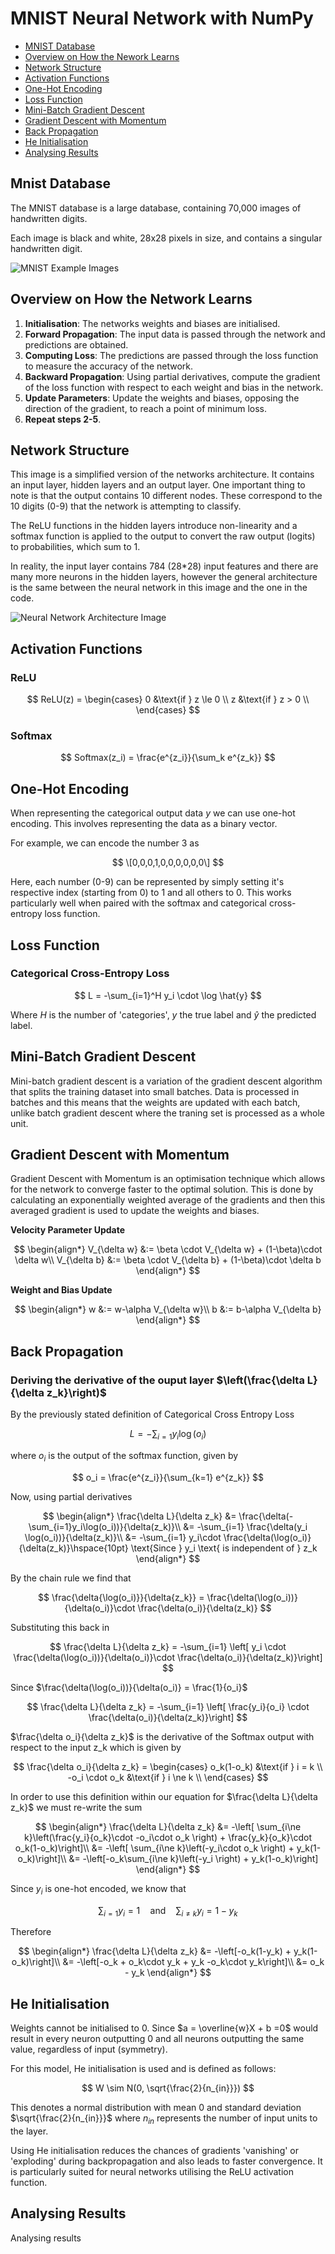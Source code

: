 # MNIST Neural Network with NumPy

- [MNIST Database](#mnist-database)
- [Overview on How the Nework Learns](#overview-on-how-the-network-learns)
- [Network Structure](#network-structure)
- [Activation Functions](#activation-functions)
- [One-Hot Encoding](#one-hot-encoding)
- [Loss Function](#loss-function)
- [Mini-Batch Gradient Descent](#mini-batch-gradient-descent)
- [Gradient Descent with Momentum](#gradient-descent-with-momentum)
- [Back Propagation](#back-propagation)
- [He Initialisation](#he-initialisation)
- [Analysing Results](#analysing-results)

## Mnist Database
The MNIST database is a large database, containing 70,000 images of handwritten digits.

Each image is black and white, 28x28 pixels in size, and contains a singular handwritten digit.  

![MNIST Example Images](assets/MNIST_Examples.png)


## Overview on How the Network Learns

1. **Initialisation**: The networks weights and biases are initialised.
3. **Forward Propagation**: The input data is passed through the network and predictions are obtained.
4. **Computing Loss**: The predictions are passed through the loss function to measure the accuracy of the network.
5. **Backward Propagation**: Using partial derivatives, compute the gradient of the loss function with respect to each weight and bias in the network.
6. **Update Parameters**: Update the weights and biases, opposing the direction of the gradient, to reach a point of minimum loss.
7. **Repeat steps 2-5**.


## Network Structure
This image is a simplified version of the networks architecture. It contains an input layer, hidden layers and an output layer. One important thing to note is that the output contains 10 different nodes. These correspond to the 10 digits (0-9) that the network is attempting to classify.

The ReLU functions in the hidden layers introduce non-linearity and a softmax function is applied to the output to convert the raw output (logits) to probabilities, which sum to 1.

In reality, the input layer contains 784 (28*28) input features and there are many more neurons in the hidden layers, however the general architecture is the same between the neural network in this image and the one in the code.

![Neural Network Architecture Image](assets/neural_network_architecture.png)

## Activation Functions

### ReLU

$$
ReLU(z) =
  \begin{cases}
    0 &\text{if } z \le 0 \\
    z &\text{if } z > 0 \\
  \end{cases}
$$

### Softmax

$$
Softmax(z_i) = \frac{e^{z_i}}{\sum_k e^{z_k}}
$$

## One-Hot Encoding
When representing the categorical output data $y$ we can use one-hot encoding. This involves representing the data as a binary vector.

For example, we can encode the number $3$ as 

$$
\[0,0,0,1,0,0,0,0,0,0\]
$$

Here, each number (0-9) can be represented by simply setting it's respective index (starting from 0) to 1 and all others to 0. This works particularly well when paired with the softmax and categorical cross-entropy loss function.

## Loss Function

### Categorical Cross-Entropy Loss

$$
L = -\sum_{i=1}^H y_i \cdot \log \hat{y}
$$

Where $H$ is the number of 'categories', $y$ the true label and $\hat{y}$ the predicted label.

## Mini-Batch Gradient Descent

Mini-batch gradient descent is a variation of the gradient descent algorithm that splits the training dataset into small batches. Data is processed in batches and this means that the weights are updated with each batch, unlike batch gradient descent where the traning set is processed as a whole unit.

## Gradient Descent with Momentum

Gradient Descent with Momentum is an optimisation technique which allows for the network to converge faster to the optimal solution. This is done by calculating an exponentially weighted average of the gradients and then this averaged gradient is used to update the weights and biases.

**Velocity Parameter Update**

$$
\begin{align*}
V_{\delta w} &:= \beta \cdot V_{\delta w} + (1-\beta)\cdot \delta w\\
V_{\delta b} &:= \beta \cdot V_{\delta b} + (1-\beta)\cdot \delta b
\end{align*}
$$

**Weight and Bias Update**

$$
\begin{align*}
w &:= w-\alpha V_{\delta w}\\
b &:= b-\alpha V_{\delta b}
\end{align*}
$$

## Back Propagation

### Deriving the derivative of the ouput layer $\left(\frac{\delta L}{\delta z_k}\right)$

By the previously stated definition of Categorical Cross Entropy Loss

$$
L = -\sum_{i=1} y_i \log(o_i)
$$

where $o_i$ is the output of the softmax function, given by

$$
o_i = \frac{e^{z_i}}{\sum_{k=1} e^{z_k}}
$$

Now, using partial derivatives

$$
\begin{align*}
\frac{\delta L}{\delta z_k} &= \frac{\delta(-\sum_{i=1}y_i\log(o_i))}{\delta(z_k)}\\
&= -\sum_{i=1} \frac{\delta(y_i \log(o_i))}{\delta(z_k)}\\
&= -\sum_{i=1} y_i\cdot \frac{\delta(\log(o_i)}{\delta(z_k)}\hspace{10pt} \text{Since } y_i \text{ is independent of } z_k
\end{align*}
$$

By the chain rule we find that

$$
\frac{\delta{\log(o_i)}}{\delta{z_k}} = \frac{\delta(\log(o_i))}{\delta(o_i)}\cdot \frac{\delta(o_i)}{\delta(z_k)}
$$

Substituting this back in

$$
\frac{\delta L}{\delta z_k} = -\sum_{i=1} \left[ y_i \cdot \frac{\delta(\log(o_i))}{\delta(o_i)}\cdot \frac{\delta(o_i)}{\delta(z_k)}\right]
$$

Since $\frac{\delta(\log(o_i))}{\delta(o_i)} = \frac{1}{o_i}$

$$
\frac{\delta L}{\delta z_k} = -\sum_{i=1} \left[ \frac{y_i}{o_i} \cdot \frac{\delta(o_i)}{\delta(z_k)}\right]
$$

$\frac{\delta o_i}{\delta z_k}$ is the derivative of the Softmax output with respect to the input z_k which is given by

$$
\frac{\delta o_i}{\delta z_k} = 
\begin{cases}
    o_k(1-o_k) &\text{if } i = k \\
    -o_i \cdot o_k &\text{if } i \ne k \\
  \end{cases}
$$

In order to use this definition within our equation for $\frac{\delta L}{\delta z_k}$ we must re-write the sum

$$
\begin{align*}
\frac{\delta L}{\delta z_k} &= -\left[ \sum_{i\ne k}\left(\frac{y_i}{o_k}\cdot -o_i\cdot o_k \right) + \frac{y_k}{o_k}\cdot o_k(1-o_k)\right]\\
&= -\left[ \sum_{i\ne k}\left(-y_i\cdot o_k \right) + y_k(1-o_k)\right]\\
&= -\left[-o_k\sum_{i\ne k}\left(-y_i \right) + y_k(1-o_k)\right]
\end{align*}
$$

Since $y_i$ is one-hot encoded, we know that

$$
\sum_{i=1}y_i = 1 \hspace{10pt} \text{ and } \hspace{10pt} \sum_{i\ne k}y_i = 1 - y_k
$$

Therefore

$$
\begin{align*}
\frac{\delta L}{\delta z_k} &= -\left[-o_k(1-y_k) + y_k(1-o_k)\right]\\
&= -\left[-o_k + o_k\cdot y_k + y_k -o_k\cdot y_k\right]\\
&= o_k - y_k
\end{align*}
$$

## He Initialisation

Weights cannot be initialised to 0. Since $a = \overline{w}X + b =0$ would result in every neuron outputting 0 and all neurons outputting the same value, regardless of input (symmetry).

For this model, He initialisation is used and is defined as follows:

$$
W \sim N(0, \sqrt{\frac{2}{n_{in}}})
$$

This denotes a normal distribution with mean $0$ and standard deviation $\sqrt{\frac{2}{n_{in}}}$ where $n_{in}$ represents the number of input units to the layer.

Using He initialisation reduces the chances of gradients 'vanishing' or 'exploding' during backpropagation and also leads to faster convergence. It is particularly suited for neural networks utilising the ReLU activation function.
## Analysing Results

Analysing results
